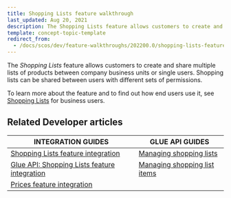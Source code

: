 ```yaml
---
title: Shopping Lists feature walkthrough
last_updated: Aug 20, 2021
description: The Shopping Lists feature allows customers to create and share multiple lists of products between company business units or single users. Shopping lists can be shared between users with different sets of permissions.
template: concept-topic-template
redirect_from:
  - /docs/scos/dev/feature-walkthroughs/202200.0/shopping-lists-feature-walkthrough.html
---
```


The _Shopping Lists_ feature allows customers to create and share multiple lists of products between company business units or single users. Shopping lists can be shared between users with different sets of permissions.

To learn more about the feature and to find out how end users use it, see [Shopping Lists](/docs/scos/user/features/{{page.version}}/shopping-lists-feature-overview/shopping-lists-feature-overview.html) for business users.

## Related Developer articles

|INTEGRATION GUIDES  | GLUE API GUIDES  |
|---------|---------|
| [Shopping Lists feature integration](/docs/scos/dev/feature-integration-guides/{{page.version}}/shopping-lists-feature-integration.html)  | [Managing shopping lists](/docs/scos/dev/feature-walkthroughs/{{page.version}}/shopping-lists-feature-walkthrough.html)  |
| [Glue API: Shopping Lists feature integration](/docs/scos/dev/feature-integration-guides/{{page.version}}/glue-api/glue-api-shopping-lists-feature-integration.html)  | [Managing shopping list items](/docs/scos/dev/glue-api-guides/{{page.version}}/managing-shopping-lists/managing-shopping-list-items.html)   |
| [Prices feature integration](/docs/scos/dev/feature-integration-guides/{{page.version}}/prices-feature-integration.html)  |  |
